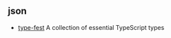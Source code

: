 ## json

- [type-fest](https://github.com/sindresorhus/type-fest) A collection of essential TypeScript types